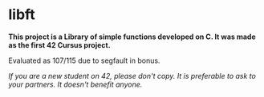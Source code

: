 # libft
**This project is a Library of simple functions developed on C. It was made as the first 42 Cursus project.**

Evaluated as 107/115 due to segfault in bonus.

*If you are a new student on 42, please don't copy. It is preferable to ask to your partners. It doesn't benefit anyone.*
